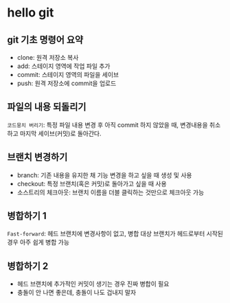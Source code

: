 # hello git

## git 기초 명령어 요약

- clone: 원격 저장소 복사
- add: 스테이지 영역에 작업 파일 추가
- commit: 스테이지 영역의 파일을 세이브
- push: 원격 저장소에 commit을 업로드

## 파일의 내용 되돌리기

`코드뭉치 버리기`: 특정 파일 내용 변경 후 아직 commit 하지 않았을 때, 변경내용을 취소하고 마지막 세이브(커밋)로 돌아간다.

## 브랜치 변경하기

- branch: 기존 내용을 유지한 채 기능 변경을 하고 싶을 때 생성 및 사용
- checkout: 특정 브랜치(혹은 커밋)로 돌아가고 싶을 때 사용
- 소스트리의 체크아웃: 브랜치 이름을 더블 클릭하는 것만으로 체크아웃 가능

## 병합하기 1

`Fast-forward`: 헤드 브랜치에 변경사항이 없고, 병합 대상 브랜치가 헤드로부터 시작된 경우 아주 쉽게 병합 가능

## 병합하기 2

- 헤드 브랜치에 추가적인 커밋이 생기는 경우 진짜 병합이 필요
- 충돌이 안 나면 좋은데, 충돌이 나도 겁내지 말자
